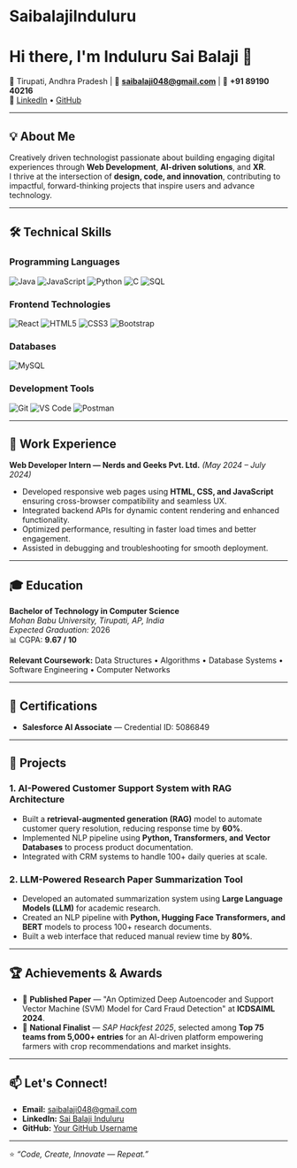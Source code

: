 # SaibalajiInduluru
# Hi there, I'm Induluru Sai Balaji 👋

📍 Tirupati, Andhra Pradesh | 📧 **saibalaji048@gmail.com** | 📱 **+91 89190 40216**  
🔗 [LinkedIn](https://linkedin.com/in/Sai%20balaji%20Induluru) • [GitHub](https://github.com/YourGitHubUsername)

---

## 💡 About Me
Creatively driven technologist passionate about building engaging digital experiences through **Web Development**, **AI-driven solutions**, and **XR**.  
I thrive at the intersection of **design, code, and innovation**, contributing to impactful, forward-thinking projects that inspire users and advance technology.

---

## 🛠️ Technical Skills

### Programming Languages  
![Java](https://img.shields.io/badge/Java-%23ED8B00.svg?style=for-the-badge&logo=java&logoColor=white)
![JavaScript](https://img.shields.io/badge/JavaScript-%23F7DF1E.svg?style=for-the-badge&logo=javascript&logoColor=black)
![Python](https://img.shields.io/badge/Python-%233776AB.svg?style=for-the-badge&logo=python&logoColor=white)
![C](https://img.shields.io/badge/C-%2300599C.svg?style=for-the-badge&logo=c&logoColor=white)
![SQL](https://img.shields.io/badge/SQL-%2300f.svg?style=for-the-badge&logo=postgresql&logoColor=white)

### Frontend Technologies  
![React](https://img.shields.io/badge/React-%2320232a.svg?style=for-the-badge&logo=react&logoColor=%2361DAFB)
![HTML5](https://img.shields.io/badge/HTML5-%23E34F26.svg?style=for-the-badge&logo=html5&logoColor=white)
![CSS3](https://img.shields.io/badge/CSS3-%231572B6.svg?style=for-the-badge&logo=css3&logoColor=white)
![Bootstrap](https://img.shields.io/badge/Bootstrap-%23563D7C.svg?style=for-the-badge&logo=bootstrap&logoColor=white)



### Databases  
![MySQL](https://img.shields.io/badge/MySQL-%2300758F.svg?style=for-the-badge&logo=mysql&logoColor=white)

### Development Tools  
![Git](https://img.shields.io/badge/Git-%23F05032.svg?style=for-the-badge&logo=git&logoColor=white)
![VS Code](https://img.shields.io/badge/VS%20Code-%23007ACC.svg?style=for-the-badge&logo=visual-studio-code&logoColor=white)
![Postman](https://img.shields.io/badge/Postman-%23FF6C37.svg?style=for-the-badge&logo=postman&logoColor=white)

---

## 💼 Work Experience

**Web Developer Intern — Nerds and Geeks Pvt. Ltd.** *(May 2024 – July 2024)*  
- Developed responsive web pages using **HTML, CSS, and JavaScript** ensuring cross-browser compatibility and seamless UX.  
- Integrated backend APIs for dynamic content rendering and enhanced functionality.  
- Optimized performance, resulting in faster load times and better engagement.  
- Assisted in debugging and troubleshooting for smooth deployment.

---

## 🎓 Education

**Bachelor of Technology in Computer Science**  
*Mohan Babu University, Tirupati, AP, India*  
*Expected Graduation:* 2026  
📊 CGPA: **9.67 / 10**

**Relevant Coursework:** Data Structures • Algorithms • Database Systems • Software Engineering • Computer Networks

---

## 📜 Certifications
- **Salesforce AI Associate** — Credential ID: 5086849

---

## 🚀 Projects

### 1. AI-Powered Customer Support System with RAG Architecture
- Built a **retrieval-augmented generation (RAG)** model to automate customer query resolution, reducing response time by **60%**.
- Implemented NLP pipeline using **Python, Transformers, and Vector Databases** to process product documentation.
- Integrated with CRM systems to handle 100+ daily queries at scale.

### 2. LLM-Powered Research Paper Summarization Tool
- Developed an automated summarization system using **Large Language Models (LLM)** for academic research.
- Created an NLP pipeline with **Python, Hugging Face Transformers, and BERT** models to process 100+ research documents.
- Built a web interface that reduced manual review time by **80%**.

---

## 🏆 Achievements & Awards
- 📄 **Published Paper** — "An Optimized Deep Autoencoder and Support Vector Machine (SVM) Model for Card Fraud Detection" at **ICDSAIML 2024**.
- 🥇 **National Finalist** — *SAP Hackfest 2025*, selected among **Top 75 teams from 5,000+ entries** for an AI-driven platform empowering farmers with crop recommendations and market insights.

---

## 📫 Let's Connect!
- **Email:** saibalaji048@gmail.com  
- **LinkedIn:** [Sai Balaji Induluru](https://linkedin.com/in/Sai%20balaji%20Induluru)  
- **GitHub:** [Your GitHub Username](https://github.com/YourGitHubUsername)

---
⭐️ *“Code, Create, Innovate — Repeat.”*

